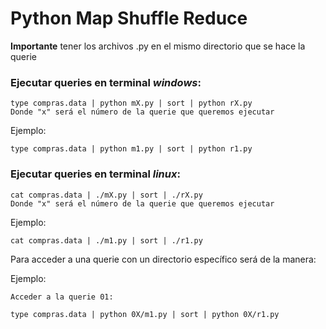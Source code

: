 # Python Map Shuffle Reduce
 
**Importante** tener los archivos .py en el mismo directorio que se hace la querie

### Ejecutar queries en terminal *windows*:

```
type compras.data | python mX.py | sort | python rX.py
Donde "x" será el número de la querie que queremos ejecutar
```

Ejemplo: 
```
type compras.data | python m1.py | sort | python r1.py
```


### Ejecutar queries en terminal *linux*:

```
cat compras.data | ./mX.py | sort | ./rX.py
Donde "x" será el número de la querie que queremos ejecutar
```

Ejemplo:
```
cat compras.data | ./m1.py | sort | ./r1.py
```

Para acceder a una querie con un directorio específico será de la manera:

Ejemplo:
```
Acceder a la querie 01:

type compras.data | python 0X/m1.py | sort | python 0X/r1.py
```
